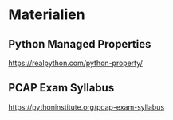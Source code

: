 # Materialien

## Python Managed Properties
https://realpython.com/python-property/


## PCAP Exam Syllabus
https://pythoninstitute.org/pcap-exam-syllabus